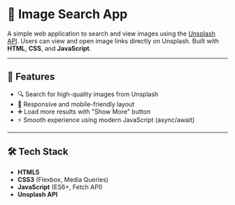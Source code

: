 # 🌄 Image Search App

A simple web application to search and view images using the [Unsplash API](https://unsplash.com/developers). Users can view and open image links directly on Unsplash. Built with **HTML**, **CSS**, and **JavaScript**.

---

## 🚀 Features

- 🔍 Search for high-quality images from Unsplash
- 📱 Responsive and mobile-friendly layout
- ➕ Load more results with "Show More" button
- ⚡ Smooth experience using modern JavaScript (async/await)

---

## 🛠️ Tech Stack

- **HTML5**
- **CSS3** (Flexbox, Media Queries)
- **JavaScript** (ES6+, Fetch API)
- **Unsplash API**
